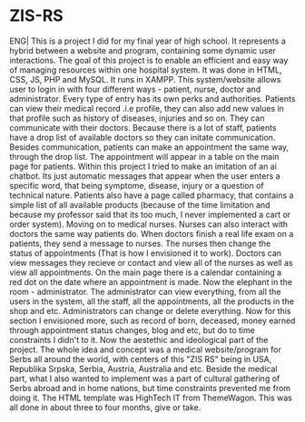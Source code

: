 # ZIS-RS 
ENG| This is a project I did for my final year of high school. It represents a hybrid between a website and program, containing some dynamic user interactions. The goal of this project is to enable an efficient and easy way of managing resources within one hospital system. It was done in HTML, CSS, JS, PHP and MySQL. It runs in XAMPP.
This system/website allows user to login in with four different ways - patient, nurse, doctor and administrator. Every type of entry has its own perks and authorities. 
Patients can view their medical record .i.e profile, they can also add new values in that profile such as history of diseases, injuries and so on. They can communicate with their doctors. Because there is a lot of staff, patients have a drop list of available doctors so they can initate communication. Besides communication, patients can make an appointment the same way, through the drop list. The appointment will appear in a table on the main page for patients. Within this project I tried to make an imitation of an ai chatbot. Its just automatic messages that appear when the user enters a specific word, that being symptome, disease, injury or a question of technical nature. Patients also have a page called pharmacy, that contains a simple list of all available products (because of the time limitation and because my professor said that its too much, I never implemented a cart or order system). Moving on to medical nurses. 
Nurses can also interact with doctors the same way patients do. When doctors finish a real life exam on a patients, they send a message to nurses. The nurses then change the status of appointments (That is how I envisioned it to work). 
Doctors can view messages they recieve or contact and view all of the nurses as well as view all appointments. On the main page there is a calendar containing a red dot on the date where an appointment is made.
Now the elephant in the room - administrator. The administrator can view everything, from all the users in the system, all the staff, all the appointments, all the products in the shop and etc. Administrators can change or delete everything. Now for this section I envisioned more, such as record of born, deceased, money earned through appointment status changes, blog and etc, but do to time constraints I didn't to it.
Now the aestethic and ideological part of the project. The whole idea and concept was a medical website/program for Serbs all around the world, with centers of this "ZIS RS" being in USA, Republika Srpska, Serbia, Austria, Australia and etc. Beside the medical part, what I also wanted to implement was a part of cultural gathering of Serbs abroad and in home nations, but time constraints prevented me from doing it. 
The HTML template was HighTech IT from ThemeWagon. 
This was all done in about three to four months, give or take. 


